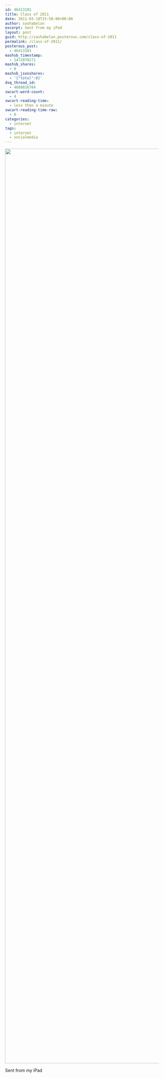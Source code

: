 ```yaml
---
id: 46413101
title: Class of 2011
date: 2011-03-18T15:58:00+00:00
author: sashabelan
excerpt: Sent from my iPad
layout: post
guid: http://sashabelan.posterous.com/class-of-2011
permalink: /class-of-2011/
posterous_post:
  - 46413101
mashsb_timestamp:
  - 1472070271
mashsb_shares:
  - 0
mashsb_jsonshares:
  - '{"total":0}'
dsq_thread_id:
  - 4688816764
swcart-word-count:
  - 4
swcart-reading-time:
  - less then a minute
swcart-reading-time-raw:
  - 0
categories:
  - internet
tags:
  - internet
  - socialmedia
---
```

<div class="p_embed p_image_embed">
  <img class="alignnone wp-image-125171683 size-full" src="http://www.sashabelan.com/wp-content/uploads/2011/03/24432753-class-of-2011-social-media.jpg" alt="" width="870" height="2983" srcset="http://www.sashabelan.ru/wp-content/uploads/2011/03/24432753-class-of-2011-social-media.jpg 870w, http://www.sashabelan.ru/wp-content/uploads/2011/03/24432753-class-of-2011-social-media-768x2633.jpg 768w, http://www.sashabelan.ru/wp-content/uploads/2011/03/24432753-class-of-2011-social-media-299x1024.jpg 299w, http://www.sashabelan.ru/wp-content/uploads/2011/03/24432753-class-of-2011-social-media-830x2846.jpg 830w, http://www.sashabelan.ru/wp-content/uploads/2011/03/24432753-class-of-2011-social-media-230x789.jpg 230w, http://www.sashabelan.ru/wp-content/uploads/2011/03/24432753-class-of-2011-social-media-350x1200.jpg 350w" sizes="(max-width: 870px) 100vw, 870px" />
</div>

Sent from my iPad
